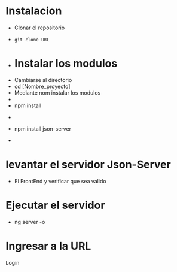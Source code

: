 # Instalacion
- Clonar el repositorio
- ```
  git clone URL
  ```
- # Instalar los modulos
- Cambiarse al directorio
- cd [Nombre_proyecto]
- Mediante nom instalar los modulos
- 
- npm install
- ```
- npm install json-server
-  ```

# levantar el servidor Json-Server
- El FrontEnd y verificar que sea valido


# Ejecutar el servidor
- ng server -o

# Ingresar a la URL

Login

